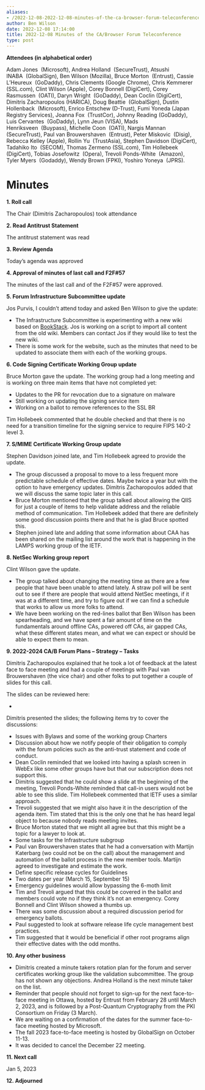 ```yaml
---
aliases:
- /2022-12-08-2022-12-08-minutes-of-the-ca-browser-forum-teleconference/
author: Ben Wilson
date: 2022-12-08 17:14:00
title: 2022-12-08 Minutes of the CA/Browser Forum Teleconference
type: post
---
```


**Attendees (in alphabetical order)**

Adam Jones  (Microsoft), Andrea Holland  (SecureTrust), Atsushi INABA  (GlobalSign), Ben Wilson (Mozilla), Bruce Morton  (Entrust), Cassie L’Heureux  (GoDaddy), Chris Clements (Google Chrome), Chris Kemmerer (SSL.com), Clint Wilson (Apple), Corey Bonnell (DigiCert), Corey Rasmussen  (OATI), Daryn Wright  (GoDaddy), Dean Coclin (DigiCert), Dimitris Zacharopoulos (HARICA), Doug Beattie  (GlobalSign), Dustin Hollenback  (Microsoft), Enrico Entschew (D-Trust), Fumi Yoneda (Japan Registry Services), Joanna Fox  (TrustCor), Johnny Reading (GoDaddy), Luis Cervantes  (GoDaddy), Lynn Jeun (VISA), Mads Henriksveen  (Buypass), Michelle Coon  (OATI), Nargis Mannan (SecureTrust), Paul van Brouwershaven  (Entrust), Peter Miskovic  (Disig), Rebecca Kelley (Apple), Rollin Yu  (TrustAsia), Stephen Davidson (DigiCert), Tadahiko Ito  (SECOM), Thomas Zermeno (SSL.com), Tim Hollebeek (DigiCert), Tobias Josefowitz  (Opera), Trevoli Ponds-White  (Amazon), Tyler Myers  (Godaddy), Wendy Brown (FPKI), Yoshiro Yoneya  (JPRS).

# Minutes 

**1. Roll call**

The Chair (Dimitris Zacharopoulos) took attendance

**2. Read Antitrust Statement**

The antitrust statement was read

**3. Review Agenda**

Today’s agenda was approved

**4. Approval of minutes of last call and F2F#57**

The minutes of the last call and of the F2F#57 were approved.

**5. Forum Infrastructure Subcommittee update**

Jos Purvis, I couldn’t attend today and asked Ben Wilson to give the update:

- The Infrastructure Subcommittee is experimenting with a new wiki based on [BookStack](https://www.bookstackapp.com/). Jos is working on a script to import all content from the old wiki. Members can contact Jos if they would like to test the new wiki.
- There is some work for the website, such as the minutes that need to be updated to associate them with each of the working groups.

**6. Code Signing Certificate Working Group update**

Bruce Morton gave the update. The working group had a long meeting and is working on three main items that have not completed yet:

- Updates to the PR for revocation due to a signature on malware
- Still working on updating the signing service item
- Working on a ballot to remove references to the SSL BR

Tim Hollebeek commented that he double checked and that there is no need for a transition timeline for the signing service to require FIPS 140-2 level 3.

**7. S/MIME Certificate Working Group update**

Stephen Davidson joined late, and Tim Hollebeek agreed to provide the update.

- The group discussed a proposal to move to a less frequent more predictable schedule of effective dates. Maybe twice a year but with the option to have emergency updates. Dimitris Zacharopoulos added that we will discuss the same topic later in this call.
- Bruce Morton mentioned that the group talked about allowing the QIIS for just a couple of items to help validate address and the reliable method of communication. Tim Hollebeek added that there are definitely some good discussion points there and that he is glad Bruce spotted this.
- Stephen joined late and adding that some information about CAA has been shared on the mailing list around the work that is happening in the LAMPS working group of the IETF.

**8. NetSec Working group report**

Clint Wilson gave the update.

- The group talked about changing the meeting time as there are a few people that have been unable to attend lately. A straw poll will be sent out to see if there are people that would attend NetSec meetings, if it was at a different time, and try to figure out if we can find a schedule that works to allow us more folks to attend.
- We have been working on the red-lines ballot that Ben Wilson has been spearheading, and we have spent a fair amount of time on the fundamentals around offline CAs, powered off CAs, air gapped CAs, what these different states mean, and what we can expect or should be able to expect them to mean.

**9. 2022-2024 CA/B Forum Plans – Strategy – Tasks**

Dimitris Zacharopoulos explained that he took a lot of feedback at the latest face to face meeting and had a couple of meetings with Paul van Brouwershaven (the vice chair) and other folks to put together a couple of slides for this call.

The slides can be reviewed here:

-

Dimitris presented the slides; the following items try to cover the discussions:

- Issues with Bylaws and some of the working group Charters
- Discussion about how we notify people of their obligation to comply with the forum policies such as the anti-trust statement and code of conduct.
- Dean Coclin reminded that we looked into having a splash screen in WebEx like some other groups have but that our subscription does not support this.
- Dimitris suggested that he could show a slide at the beginning of the meeting, Trevoli Ponds-White reminded that call-in users would not be able to see this slide. Tim Hollebeek commented that IETF uses a similar approach.
- Trevoli suggested that we might also have it in the description of the agenda item. Tim stated that this is the only one that he has heard legal object to because nobody reads meeting invites.
- Bruce Morton stated that we might all agree but that this might be a topic for a lawyer to look at.
- Some tasks for the Infrastructure subgroup
- Paul van Brouwershaven states that he had a conversation with Martijn Katerbarg (wo could not be on the call) about the management and automation of the ballot process in the new member tools. Martijn agreed to investigate and estimate the work.
- Define specific release cycles for Guidelines
- Two dates per year (March 15, September 15)
- Emergency guidelines would allow bypassing the 6-moth limit
- Tim and Trevoli argued that this could be covered in the ballot and members could vote no if they think it’s not an emergency. Corey Bonnell and Clint Wilson showed a thumbs up.
- There was some discussion about a required discussion period for emergency ballots.
- Paul suggested to look at software release life cycle management best practices.
- Tim suggested that it would be beneficial if other root programs align their effective dates with the odd months.

**10. Any other business**

- Dimitris created a minute takers rotation plan for the forum and server certificates working group like the validation subcommittee. The group has not shown any objections. Andrea Holland is the next minute taker on the list.
- Reminder that people should not forget to sign-up for the next face-to-face meeting in Ottawa, hosted by Entrust from February 28 until March 2, 2023, and is followed by a Post-Quantum Cryptography from the PKI Consortium on Friday (3 March).
- We are waiting on a confirmation of the dates for the summer face-to-face meeting hosted by Microsoft.
- The fall 2023 face-to-face meeting is hosted by GlobalSign on October 11-13.
- It was decided to cancel the December 22 meeting.

**11. Next call**

Jan 5, 2023

**12. Adjourned**
